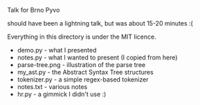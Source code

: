 Talk for Brno Pyvo

should have been a lightning talk, but was about 15-20 minutes :(

Everything in this directory is under the MIT licence.

* demo.py - what I presented
* notes.py - what I wanted to present (I copied from here)
* parse-tree.png - illustration of the parse tree
* my_ast.py - the Abstract Syntax Tree structures
* tokenizer.py - a simple regex-based tokenizer
* notes.txt - various notes
* hr.py - a gimmick I didn't use :)
